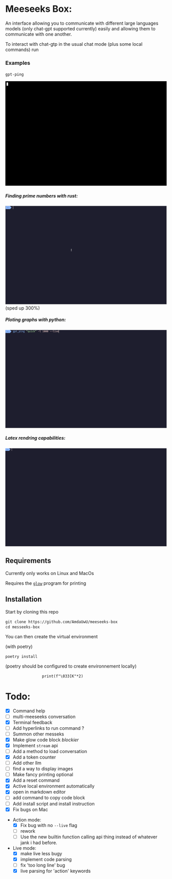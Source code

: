# Meeseeks Box:
An interface allowing you to communicate with different large languages models (only chat-gpt supported currently) easily and allowing them to communicate with one another.

To interact with chat-gtp in the usual chat mode (plus some local commands) run 


### Examples

`gpt-ping`

![demonstration of gpt-ping](ressources/images/gpt-ping_demo.gif)
##### Finding prime numbers with rust:
![demonstration of building an running a rust program](ressources/images/run_rust_exemple.gif)
(sped up 300%)
##### Ploting graphs with python:
![ploting stock charts in seconds](ressources/images/plot_stonks.gif)
##### Latex rendring capabilities:
![latex_rendering](ressources/images/latex_rendering.gif)


## Requirements

Currently only works on Linux and MacOs 

Requires the [`glow`](https://github.com/charmbracelet/glow) program for printing 

## Installation

Start by cloning this repo

```
git clone https://github.com/AmdaUwU/meeseeks-box
cd messeeks-box
```
You can then create the virtual environment 

(with poetry)
```
poetry install
```
(poetry should be configured to create environnement locally)



                    print(f"\033[K"*2)
# Todo:
- [x] Command help
- [ ] multi-meeseeks conversation
- [x] Terminal feedback
- [ ] Add hyperlinks to run command ?
- [ ] Summon other messeks
- [x] Make glow code block *blockier* 
- [x] Implement `stream` api
- [ ] Add a method to load conversation
- [x] Add a token counter
- [ ] Add other llm
- [ ] find a way to display images
- [ ] Make fancy printing optional
- [x] Add a reset command 
- [x] Active local environment automatically 
- [x] open in markdown editor
- [ ] add command to copy code block
- [ ] Add install script and install instruction
- [x] Fix bugs on Mac

- Action mode:
    - [x] Fix bug with no `--live` flag
    - [ ] rework
    - [ ] Use the new builtin function calling api thing instead of whatever jank i had before.
- Live mode:
	- [x] make live less bugy
	- [x] implement code parsing
    - [ ] fix 'too long line' bug
    - [x] live parsing for 'action' keywords
